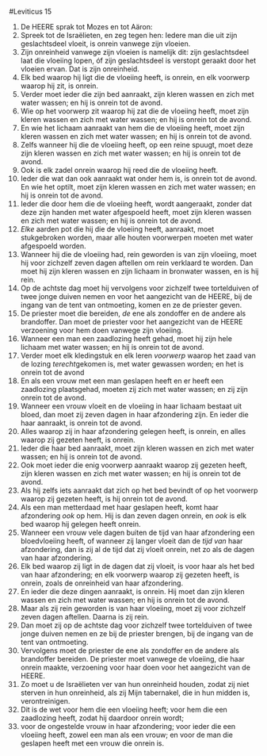 #Leviticus 15
1. De HEERE sprak tot Mozes en tot Aäron:
2. Spreek tot de Israëlieten, en zeg tegen hen: Iedere man die uit zijn geslachtsdeel vloeit, is onrein vanwege zijn vloeien.
3. Zijn onreinheid vanwege zijn vloeien is namelijk dit: zijn geslachtsdeel laat die vloeiing lopen, óf zijn geslachtsdeel is verstopt geraakt door het vloeien ervan. Dat is zijn onreinheid.
4. Elk bed waarop hij ligt die de vloeiing heeft, is onrein, en elk voorwerp waarop hij zit, is onrein.
5. Verder moet ieder die zijn bed aanraakt, zijn kleren wassen en zich met water wassen; en hij is onrein tot de avond.
6. Wie op het voorwerp zit waarop hij zat die de vloeiing heeft, moet zijn kleren wassen en zich met water wassen; en hij is onrein tot de avond.
7. En wie het lichaam aanraakt van hem die de vloeiing heeft, moet zijn kleren wassen en zich met water wassen; en hij is onrein tot de avond.
8. Zelfs wanneer hij die de vloeiing heeft, op een reine spuugt, moet deze zijn kleren wassen en zich met water wassen; en hij is onrein tot de avond.
9. Ook is elk zadel onrein waarop hij reed die de vloeiing heeft.
10. Ieder die wat dan ook aanraakt wat onder hem is, is onrein tot de avond. En wie het optilt, moet zijn kleren wassen en zich met water wassen; en hij is onrein tot de avond.
11. Ieder die door hem die de vloeiing heeft, wordt aangeraakt, zonder dat deze zijn handen met water afgespoeld heeft, moet zijn kleren wassen en zich met water wassen; en hij is onrein tot de avond.
12. *Elke* aarden pot die hij die de vloeiing heeft, aanraakt, moet stukgebroken worden, maar alle houten voorwerpen moeten met water afgespoeld worden.
13. Wanneer hij die de vloeiing had, rein geworden is van zijn vloeiing, moet hij voor zichzelf zeven dagen aftellen om rein verklaard te worden. Dan moet hij zijn kleren wassen en zijn lichaam in bronwater wassen, en is hij rein.
14. Op de achtste dag moet hij vervolgens voor zichzelf twee tortelduiven of twee jonge duiven nemen en voor het aangezicht van de HEERE, bij de ingang van de tent van ontmoeting, komen en ze de priester geven.
15. De priester moet die bereiden, *de* ene als zondoffer en de andere als brandoffer. Dan moet de priester voor het aangezicht van de HEERE verzoening voor hem doen vanwege zijn vloeiing.
16. Wanneer een man een zaadlozing heeft gehad, moet hij zijn hele lichaam met water wassen; en hij is onrein tot de avond.
17. Verder moet elk kledingstuk en elk leren *voorwerp* waarop het zaad van de lozing *terecht*gekomen is, met water gewassen worden; en het is onrein tot de avond
18. En als een vrouw met een man geslapen heeft en er heeft een zaadlozing plaatsgehad, moeten zij zich met water wassen; en zij zijn onrein tot de avond.
19. Wanneer een vrouw vloeit en de vloeiing in haar lichaam bestaat uit bloed, dan moet zij zeven dagen in haar afzondering zijn. En ieder die haar aanraakt, is onrein tot de avond.
20. Alles waarop zij in haar afzondering gelegen heeft, is onrein, en alles waarop zij gezeten heeft, is onrein.
21. Ieder die haar bed aanraakt, moet zijn kleren wassen en zich met water wassen; en hij is onrein tot de avond.
22. Ook moet ieder die enig voorwerp aanraakt waarop zij gezeten heeft, zijn kleren wassen en zich met water wassen; en hij is onrein tot de avond.
23. Als hij zelfs iets aanraakt dat zich op het bed bevindt of op het voorwerp waarop zij gezeten heeft, is hij onrein tot de avond.
24. Als een man metterdaad met haar geslapen heeft, komt haar afzondering *ook* op hem. Hij is dan zeven dagen onrein, en *ook* is elk bed waarop hij gelegen heeft onrein.
25. Wanneer een vrouw vele dagen buiten de tijd van haar afzondering een bloedvloeiing heeft, of wanneer zij langer vloeit dan de *tijd van* haar afzondering, dan is zij al de tijd dat zij vloeit onrein, net zo als de dagen van haar afzondering.
26. Elk bed waarop zij ligt in de dagen dat zij vloeit, is voor haar als het bed van haar afzondering; en elk voorwerp waarop zij gezeten heeft, is onrein, zoals de onreinheid van haar afzondering.
27. En ieder die deze dingen aanraakt, is onrein. Hij moet dan zijn kleren wassen en zich met water wassen; en hij is onrein tot de avond.
28. Maar als zij rein geworden is van haar vloeiing, moet zij voor zichzelf zeven dagen aftellen. Daarna is zij rein.
29. Dan moet zij op de achtste dag voor zichzelf twee tortelduiven of twee jonge duiven nemen en ze bij de priester brengen, bij de ingang van de tent van ontmoeting.
30. Vervolgens moet de priester de ene als zondoffer en de andere als brandoffer bereiden. De priester moet vanwege de vloeiing, die haar onrein maakte, verzoening voor haar doen voor het aangezicht van de HEERE.
31. Zo moet u de Israëlieten ver van hun onreinheid houden, zodat zij niet sterven in hun onreinheid, als zij Mijn tabernakel, die in hun midden is, verontreinigen.
32. Dit is de wet voor hem die een vloeiing heeft; voor hem die een zaadlozing heeft, zodat hij daardoor onrein wordt;
33. voor de ongestelde vrouw in haar afzondering; voor ieder die een vloeiing heeft, zowel een man als een vrouw; en voor de man die geslapen heeft met een vrouw die onrein is.
